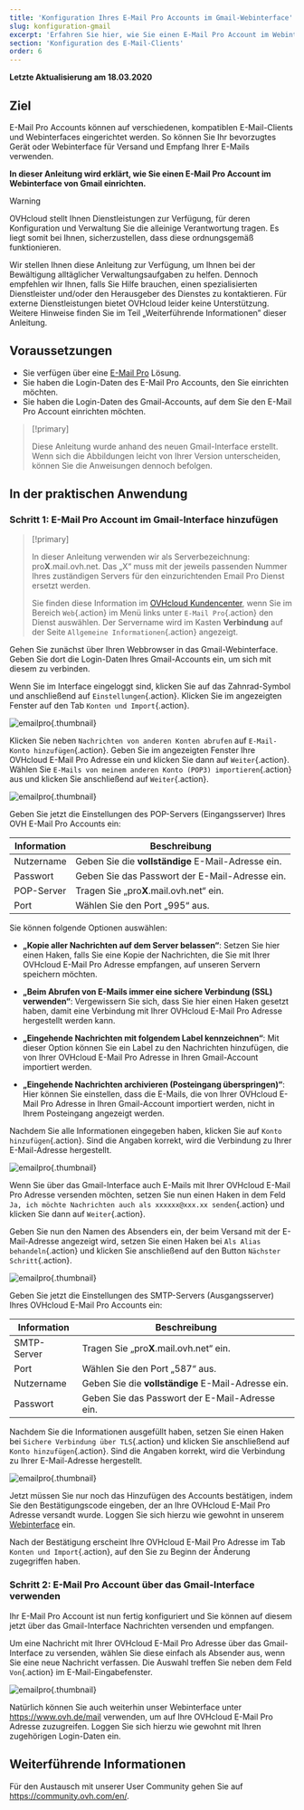 ```yaml
---
title: 'Konfiguration Ihres E-Mail Pro Accounts im Gmail-Webinterface'
slug: konfiguration-gmail
excerpt: 'Erfahren Sie hier, wie Sie einen E-Mail Pro Account im Webinterface von Gmail einrichten'
section: 'Konfiguration des E-Mail-Clients'
order: 6
---
```


**Letzte Aktualisierung am 18.03.2020**

## Ziel

E-Mail Pro Accounts können auf verschiedenen, kompatiblen E-Mail-Clients und Webinterfaces eingerichtet werden. So können Sie Ihr bevorzugtes Gerät oder Webinterface für Versand und Empfang Ihrer E-Mails verwenden.

**In dieser Anleitung wird erklärt, wie Sie einen E-Mail Pro Account im Webinterface von Gmail einrichten.**

> [!warning]
>OVHcloud stellt Ihnen Dienstleistungen zur Verfügung, für deren Konfiguration und Verwaltung Sie die alleinige Verantwortung tragen. Es liegt somit bei Ihnen, sicherzustellen, dass diese ordnungsgemäß funktionieren.
>
>Wir stellen Ihnen diese Anleitung zur Verfügung, um Ihnen bei der Bewältigung alltäglicher Verwaltungsaufgaben zu helfen. Dennoch empfehlen wir Ihnen, falls Sie Hilfe brauchen, einen spezialisierten Dienstleister und/oder den Herausgeber des Dienstes zu kontaktieren. Für externe Dienstleistungen bietet OVHcloud leider keine Unterstützung. Weitere Hinweise finden Sie im Teil „Weiterführende Informationen” dieser Anleitung.
> 

## Voraussetzungen

- Sie verfügen über eine [E-Mail Pro](https://www.ovh.de/emails/email-pro/) Lösung.
- Sie haben die Login-Daten des E-Mail Pro Accounts, den Sie einrichten möchten.
- Sie haben die Login-Daten des Gmail-Accounts, auf dem Sie den E-Mail Pro Account einrichten möchten.

> [!primary]
>
> Diese Anleitung wurde anhand des neuen Gmail-Interface erstellt. Wenn sich die Abbildungen leicht von Ihrer Version unterscheiden, können Sie die Anweisungen dennoch befolgen.
>

## In der praktischen Anwendung

### Schritt 1: E-Mail Pro Account im Gmail-Interface hinzufügen

> [!primary]
>
> In dieser Anleitung verwenden wir als Serverbezeichnung: pro**X**.mail.ovh.net. Das „X“ muss mit der jeweils passenden Nummer Ihres zuständigen Servers für den einzurichtenden Email Pro Dienst ersetzt werden.
> 
> Sie finden diese Information im [OVHcloud Kundencenter](https://www.ovh.com/auth/?action=gotomanager), wenn Sie im Bereich `Web`{.action} im Menü links unter `E-Mail Pro`{.action}
> den Dienst auswählen. Der Servername wird im Kasten **Verbindung** auf der Seite `Allgemeine Informationen`{.action} angezeigt.
>

Gehen Sie zunächst über Ihren Webbrowser in das Gmail-Webinterface. Geben Sie dort die Login-Daten Ihres Gmail-Accounts ein, um sich mit diesem zu verbinden.

Wenn Sie im Interface eingeloggt sind, klicken Sie auf das Zahnrad-Symbol und anschließend auf `Einstellungen`{.action}. Klicken Sie im angezeigten Fenster auf den Tab `Konten und Import`{.action}. 

![emailpro](images/configuration-gmail-web-step1.png){.thumbnail}

Klicken Sie neben `Nachrichten von anderen Konten abrufen` auf `E-Mail-Konto hinzufügen`{.action}. Geben Sie im angezeigten Fenster Ihre OVHcloud E-Mail Pro Adresse ein und klicken Sie dann auf `Weiter`{.action}. Wählen Sie `E-Mails von meinem anderen Konto (POP3) importieren`{.action} aus und klicken Sie anschließend auf `Weiter`{.action}.

![emailpro](images/configuration-gmail-web-step2.png){.thumbnail}

Geben Sie jetzt die Einstellungen des POP-Servers (Eingangsserver) Ihres OVH E-Mail Pro Accounts ein:

|Information|Beschreibung| 
|---|---| 
|Nutzername|Geben Sie die **vollständige** E-Mail-Adresse ein.|  
|Passwort|Geben Sie das Passwort der E-Mail-Adresse ein.|
|POP-Server|Tragen Sie „pro**X**.mail.ovh.net“ ein.|
|Port|Wählen Sie den Port „995“ aus.|

Sie können folgende Optionen auswählen:

- **„Kopie aller Nachrichten auf dem Server belassen“**: Setzen Sie hier einen Haken, falls Sie eine Kopie der Nachrichten, die Sie mit Ihrer OVHcloud E-Mail Pro Adresse empfangen, auf unseren Servern speichern möchten.

- **„Beim Abrufen von E-Mails immer eine sichere Verbindung (SSL) verwenden“**: Vergewissern Sie sich, dass Sie hier einen Haken gesetzt haben, damit eine Verbindung mit Ihrer OVHcloud E-Mail Pro Adresse hergestellt werden kann.

- **„Eingehende Nachrichten mit folgendem Label kennzeichnen“**: Mit dieser Option können Sie ein Label zu den Nachrichten hinzufügen, die von Ihrer OVHcloud E-Mail Pro Adresse in Ihren Gmail-Account importiert werden.

- **„Eingehende Nachrichten archivieren (Posteingang überspringen)“**: Hier können Sie einstellen, dass die E-Mails, die von Ihrer OVHcloud E-Mail Pro Adresse in Ihren Gmail-Account importiert werden, nicht in Ihrem Posteingang angezeigt werden.

Nachdem Sie alle Informationen eingegeben haben, klicken Sie auf `Konto hinzufügen`{.action}. Sind die Angaben korrekt, wird die Verbindung zu Ihrer E-Mail-Adresse hergestellt. 

![emailpro](images/configuration-gmail-web-step3.png){.thumbnail}

Wenn Sie über das Gmail-Interface auch E-Mails mit Ihrer OVHcloud E-Mail Pro Adresse versenden möchten, setzen Sie nun einen Haken in dem Feld `Ja, ich möchte Nachrichten auch als xxxxxx@xxx.xx senden`{.action} und klicken Sie dann auf `Weiter`{.action}. 

Geben Sie nun den Namen des Absenders ein, der beim Versand mit der E-Mail-Adresse angezeigt wird, setzen Sie einen Haken bei `Als Alias behandeln`{.action} und klicken Sie anschließend auf den Button `Nächster Schritt`{.action}.

![emailpro](images/configuration-gmail-web-step4.png){.thumbnail}

Geben Sie jetzt die Einstellungen des SMTP-Servers (Ausgangsserver) Ihres OVHcloud E-Mail Pro Accounts ein:

|Information|Beschreibung| 
|---|---| 
|SMTP-Server|Tragen Sie „pro**X**.mail.ovh.net“ ein.|
|Port|Wählen Sie den Port „587“ aus.|
|Nutzername|Geben Sie die **vollständige** E-Mail-Adresse ein.|  
|Passwort|Geben Sie das Passwort der E-Mail-Adresse ein.|

Nachdem Sie die Informationen ausgefüllt haben, setzen Sie einen Haken bei `Sichere Verbindung über TLS`{.action} und klicken Sie anschließend auf `Konto hinzufügen`{.action}. Sind die Angaben korrekt, wird die Verbindung zu Ihrer E-Mail-Adresse hergestellt. 

![emailpro](images/configuration-gmail-web-step5.png){.thumbnail}

Jetzt müssen Sie nur noch das Hinzufügen des Accounts bestätigen, indem Sie den Bestätigungscode eingeben, der an Ihre OVHcloud E-Mail Pro Adresse versandt wurde. Loggen Sie sich hierzu wie gewohnt in unserem [Webinterface](https://www.ovh.de/mail/) ein.

Nach der Bestätigung erscheint Ihre OVHcloud E-Mail Pro Adresse im Tab `Konten und Import`{.action}, auf den Sie zu Beginn der Änderung zugegriffen haben.

### Schritt 2: E-Mail Pro Account über das Gmail-Interface verwenden

Ihr E-Mail Pro Account ist nun fertig konfiguriert und Sie können auf diesem jetzt über das Gmail-Interface Nachrichten versenden und empfangen.

Um eine Nachricht mit Ihrer OVHcloud E-Mail Pro Adresse über das Gmail-Interface zu versenden, wählen Sie diese einfach als Absender aus, wenn Sie eine neue Nachricht verfassen. Die Auswahl treffen Sie neben dem Feld `Von`{.action} im E-Mail-Eingabefenster.

![emailpro](images/configuration-gmail-web-step6.png){.thumbnail}

Natürlich können Sie auch weiterhin unser Webinterface unter <https://www.ovh.de/mail> verwenden, um auf Ihre OVHcloud E-Mail Pro Adresse zuzugreifen. Loggen Sie sich hierzu wie gewohnt mit Ihren zugehörigen Login-Daten ein.

## Weiterführende Informationen

Für den Austausch mit unserer User Community gehen Sie auf <https://community.ovh.com/en/>.